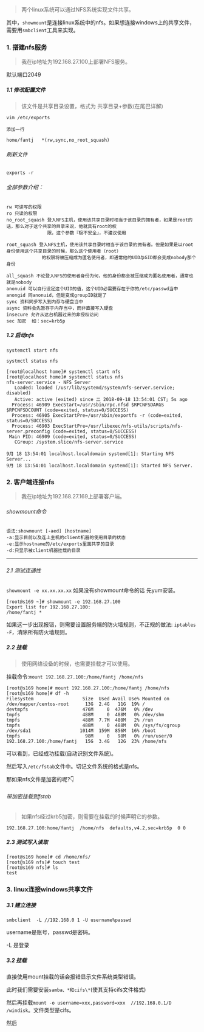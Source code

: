 >两个linux系统可以通过NFS系统实现文件共享。

其中，`showmount`是连接linux系统中的nfs。如果想连接windows上的共享文件，需要用`smbclient`工具来实现。


### 1. 搭建nfs服务
>我在ip地址为192.168.27.100上部署NFS服务。

默认端口2049

##### 1.1 修改配置文件
>该文件是共享目录设置，格式为 共享目录+参数(在尾巴详解)


`vim /etc/exports`
```
添加一行

home/fantj   *(rw,sync,no_root_squash)
```
###### 刷新文件
`exports -r`
###### 全部参数介绍：
```
rw 可读写的权限 
ro 只读的权限 
no_root_squash 登入NFS主机，使用该共享目录时相当于该目录的拥有者，如果是root的话，那么对于这个共享的目录来说，他就具有root的权 
               限，这个参数『极不安全』，不建议使用

root_squash 登入NFS主机，使用该共享目录时相当于该目录的拥有者。但是如果是以root身份使用这个共享目录的时候，那么这个使用者（root）
             的权限将被压缩成为匿名使用者，即通常他的UID与GID都会变成nobody那个身份

all_squash 不论登入NFS的使用者身份为何，他的身份都会被压缩成为匿名使用者，通常也就是nobody
anonuid 可以自行设定这个UID的值，这个UID必需要存在于你的/etc/passwd当中
anongid 同anonuid，但是变成groupID就是了 
sync 资料同步写入到内存与硬盘当中 
async 资料会先暂存于内存当中，而非直接写入硬盘 
insecure 允许从这台机器过来的非授权访问
sec 加密  如：sec=krb5p
```

##### 1.2 启动nfs
`systemctl start nfs`

`systmctl status nfs`

```
[root@localhost home]# systemctl start nfs
[root@localhost home]# systemctl status nfs
nfs-server.service - NFS Server
   Loaded: loaded (/usr/lib/systemd/system/nfs-server.service; disabled)
   Active: active (exited) since 二 2018-09-18 13:54:01 CST; 5s ago
  Process: 46909 ExecStart=/usr/sbin/rpc.nfsd $RPCNFSDARGS $RPCNFSDCOUNT (code=exited, status=0/SUCCESS)
  Process: 46905 ExecStartPre=/usr/sbin/exportfs -r (code=exited, status=0/SUCCESS)
  Process: 46903 ExecStartPre=/usr/libexec/nfs-utils/scripts/nfs-server.preconfig (code=exited, status=0/SUCCESS)
 Main PID: 46909 (code=exited, status=0/SUCCESS)
   CGroup: /system.slice/nfs-server.service

9月 18 13:54:01 localhost.localdomain systemd[1]: Starting NFS Server...
9月 18 13:54:01 localhost.localdomain systemd[1]: Started NFS Server.
```



### 2. 客户端连接nfs
>我在ip地址为192.168.27.169上部署客户端。

###### showmount命令
```
语法:showmount [-aed] [hostname]
-a:显示目前以及连上主机的client机器的使用目录的状态
-e:显示hostname的/etc/exports里面共享的目录
-d:只显示被client机器挂载的目录
```
---------------------


###### 2.1 测试连通性
`showmount -e xx.xx.xx.xx`
如果没有showmount命令的话 先yum安装。
```
[root@s169 ~]# showmount -e 192.168.27.100
Export list for 192.168.27.100:
/home/fantj *
```
如果这一步出现报错，则需要设置服务端的防火墙规则，不正规的做法: `iptables -F`，清除所有防火墙规则。

##### 2.2 挂载
>使用网络设备的时候，也需要挂载才可以使用。


挂载命令:`mount 192.168.27.100:/home/fantj /home/nfs`

```
[root@s169 home]# mount 192.168.27.100:/home/fantj /home/nfs
[root@s169 home]# df -h
Filesystem                  Size  Used Avail Use% Mounted on
/dev/mapper/centos-root      13G  2.4G   11G  19% /
devtmpfs                    476M     0  476M   0% /dev
tmpfs                       488M     0  488M   0% /dev/shm
tmpfs                       488M  7.7M  480M   2% /run
tmpfs                       488M     0  488M   0% /sys/fs/cgroup
/dev/sda1                  1014M  159M  856M  16% /boot
tmpfs                        98M     0   98M   0% /run/user/0
192.168.27.100:/home/fantj   15G  3.4G   12G  23% /home/nfs
```
可以看到，已经成功挂载(自动识别文件系统)。


然后写入`/etc/fstab`文件中。切记文件系统的格式是nfs。

那如果nfs文件是加密的呢?👇
###### 带加密挂载到fstab
>如果nfs经过krb5加密，则需要在挂载的时候声明它的参数。

`192.168.27.100:home/fantj  /home/nfs  defaults,v4.2,sec=krb5p  0 0`

##### 2.3 测试写入读取

```
[root@s169 home]# cd /home/nfs/
[root@s169 nfs]# touch test
[root@s169 nfs]# ls
test
```


### 3. linux连接windows共享文件

##### 3.1 建立连接
`smbclient  -L //192.168.0
1 -U username%passwd`

username是账号，passwd是密码。

-L 是登录

##### 3.2 挂载

直接使用mount挂载的话会报错显示文件系统类型错误。

此时我们需要安装`samba、*和cifs\*`(使其支持cifs文件格式)

然后再挂载`mount -o username=xxx,password=xxx  //192.168.0.1/D  /windisk`。文件类型是cifs。


然后
